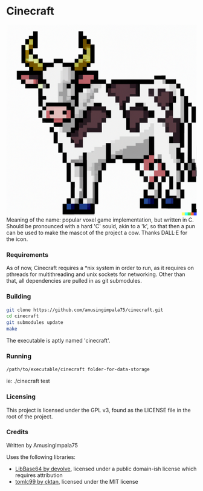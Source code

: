 # Cinecraft
![Cinecraft logo, a cow](dall-e_2022-07-30_14.22.05_-_256_x_256_pixel_art_of_a_cow.png)
Meaning of the name: popular voxel game implementation, but written in C. Should be pronounced with a hard 'C' sould, akin to a 'k', so that then a pun can be used to make the mascot of the project a cow. Thanks DALL·E for the icon.

### Requirements
As of now, Cinecraft requires a *nix system in order to run, as it requires on pthreads for multithreading and unix sockets for networking. Other than that, all dependencies are pulled in as git submodules.

### Building
``` sh
git clone https://github.com/amusingimpala75/cinecraft.git
cd cinecraft
git submodules update
make
```
The executable is aptly named 'cinecraft'.

### Running
``` sh
/path/to/executable/cinecraft folder-for-data-storage
```
ie: ./cinecraft test

### Licensing
This project is licensed under the GPL v3, found as the LICENSE file in the root of the project.

### Credits
Written by AmusingImpala75

Uses the following libraries:
- [LibBase64 by devolve](https://sourceforge.net/projects/libb64), licensed under a public domain-ish license which requires attribution
- [tomlc99 by cktan](https://github.com/cktan/tomlc99), licensed under the MIT license
